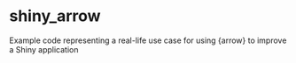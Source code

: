 # shiny_arrow
 Example code representing a real-life use case for using {arrow} to improve a Shiny application
